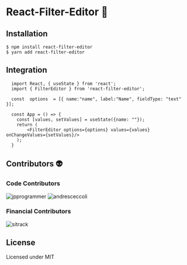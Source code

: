 # React-Filter-Editor 🔎

## Installation
```
$ npm install react-filter-editor
$ yarn add react-filter-editor
```
## Integration
```
  import React, { useState } from 'react';
  import { FilterEditor } from 'react-filter-editor';
  
  const  options  = [{ name:"name", label:"Name", fieldType: "text" }];
  
  const App = () => {
	const [values, setValues] = useState({name: ""});
    return (
	    <FilterEditor options={options} values={values} onChangeValues={setValues}/>
    );
  }
  ```
## Contributors 👽
### Code Contributors
![jpprogrammer](https://avatars.githubusercontent.com/u/52465504?s=56&)
![andresceccoli](https://avatars.githubusercontent.com/u/7004266)
### Financial Contributors
![sitrack](https://lh3.googleusercontent.com/fd5MZKDqjzzKhtMW259JStq7AxGXVM0m6V_gtpNWjtGnwcBo4hMzcYrx6zljnW2RAHEEQFA=s170)
## License

Licensed under MIT
